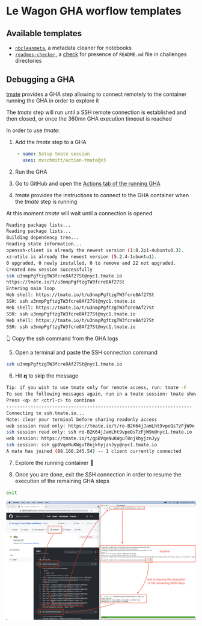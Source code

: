 # Le Wagon GHA worflow templates

## Available templates

- [`nbcleanmeta`](/workflow-templates/nbcleanmeta.yml), a metadata cleaner for notebooks
- [`readmes-checker`](/workflow-templates/readmes-checker.yml), a [check](https://docs.github.com/en/rest/reference/checks) for presence of `README.md` file in challenges directories

## Debugging a GHA

[tmate](https://github.com/mxschmitt/action-tmate) provides a GHA step allowing to connect remotely to the container running the GHA in order to explore it

The *tmate* step will run until a SSH remote connection is established and then closed, or once the 360mn GHA execution timeout is reached

In order to use *tmate*:

1. Add the *tmate* step to a GHA

``` yaml
    - name: Setup tmate session
      uses: mxschmitt/action-tmate@v3
```

2. Run the GHA

3. Go to GitHub and open the [Actions tab of the running GHA](https://github.com/lewagon-test/data-solutions/actions)

4. *tmate* provides the instructions to connect to the GHA container when the *tmate* step is running

At this moment *tmate* will wait until a connection is opened

``` bash
Reading package lists...
Reading package lists...
Building dependency tree...
Reading state information...
openssh-client is already the newest version (1:8.2p1-4ubuntu0.3).
xz-utils is already the newest version (5.2.4-1ubuntu1).
0 upgraded, 0 newly installed, 0 to remove and 22 not upgraded.
Created new session successfully
ssh u3nmpPgftzgTW3fcre8Af27St@nyc1.tmate.io
https://tmate.io/t/u3nmpPgftzgTW3fcre8Af27St
Entering main loop
Web shell: https://tmate.io/t/u3nmpPgftzgTW3fcre8Af27St
SSH: ssh u3nmpPgftzgTW3fcre8Af27St@nyc1.tmate.io
Web shell: https://tmate.io/t/u3nmpPgftzgTW3fcre8Af27St
SSH: ssh u3nmpPgftzgTW3fcre8Af27St@nyc1.tmate.io
Web shell: https://tmate.io/t/u3nmpPgftzgTW3fcre8Af27St
SSH: ssh u3nmpPgftzgTW3fcre8Af27St@nyc1.tmate.io
```

👆 Copy the ssh command from the GHA logs

5. Open a terminal and paste the SSH connection command

``` bash
ssh u3nmpPgftzgTW3fcre8Af27St@nyc1.tmate.io
```

6. Hit **q** to skip the message

``` bash
Tip: if you wish to use tmate only for remote access, run: tmate -F                                               [0/0]
To see the following messages again, run in a tmate session: tmate show-messages
Press <q> or <ctrl-c> to continue
---------------------------------------------------------------------
Connecting to ssh.tmate.io...
Note: clear your terminal before sharing readonly access
web session read only: https://tmate.io/t/ro-B2K64jJamLht9vpeQsTzFjW9n
ssh session read only: ssh ro-B2K64jJamLht9vpeQsTzFjW9n@nyc1.tmate.io
web session: https://tmate.io/t/gpBVqeNuKWguT8njkhyjznJyy
ssh session: ssh gpBVqeNuKWguT8njkhyjznJyy@nyc1.tmate.io
A mate has joined (88.160.245.54) -- 1 client currently connected
```

7. Explore the running container 🍿

8. Once you are done, exit the SSH connection in order to resume the execution of the remaining GHA steps

``` bash
exit
```

![tmate screenshot](images/tmate.png)
